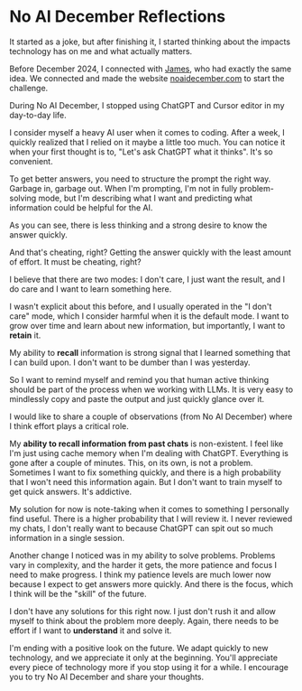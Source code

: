 # No AI December Reflections

It started as a joke, but after finishing it, I started thinking about the impacts technology has on me and what actually matters.


Before December 2024, I connected with [James](https://x.com/james_s_bedford), who had exactly the same idea. We connected and made the website [noaidecember.com](https://noaidecember.com) to start the challenge.


During No AI December, I stopped using ChatGPT and Cursor editor in my day-to-day life.


I consider myself a heavy AI user when it comes to coding. After a week, I quickly realized that I relied on it maybe a little too much. You can notice it when your first thought is to, "Let's ask ChatGPT what it thinks". It's so convenient.

  
To get better answers, you need to structure the prompt the right way. Garbage in, garbage out. When I'm prompting, I'm not in fully problem-solving mode, but I'm describing what I want and predicting what information could be helpful for the AI.

  
As you can see, there is less thinking and a strong desire to know the answer quickly.


And that's cheating, right? Getting the answer quickly with the least amount of effort. It must be cheating, right?


I believe that there are two modes: I don't care, I just want the result, and I do care and I want to learn something here.

  
I wasn't explicit about this before, and I usually operated in the "I don't care" mode, which I consider harmful when it is the default mode. I want to grow over time and learn about new information, but importantly, I want to **retain** it.


My ability to **recall** information is strong signal that I learned something that I can build upon.  I don't want to be dumber than I was yesterday.


So I want to remind myself and remind you that human active thinking should be part of the process when we working with LLMs. It is very easy to mindlessly copy and paste the output and just quickly glance over it.


I would like to share a couple of observations (from No AI December) where I think effort plays a critical role.


My **ability to recall information from past chats** is non-existent. I feel like I'm just using cache memory when I'm dealing with ChatGPT. Everything is gone after a couple of minutes. This, on its own, is not a problem. Sometimes I want to fix something quickly, and there is a high probability that I won't need this information again. But I don't want to train myself to get quick answers. It's addictive.


My solution for now is note-taking when it comes to something I personally find useful. There is a higher probability that I will review it. I never reviewed my chats, I don't really want to because ChatGPT can spit out so much information in a single session.


Another change I noticed was in my ability to solve problems. Problems vary in complexity, and the harder it gets, the more patience and focus I need to make progress. I think my patience levels are much lower now because I expect to get answers more quickly. And there is the focus, which I think will be the "skill" of the future.


I don't have any solutions for this right now. I just don't rush it and allow myself to think about the problem more deeply. Again, there needs to be effort if I want to **understand** it and solve it.


I'm ending with a positive look on the future. We adapt quickly to new technology, and we appreciate it only at the beginning. You'll appreciate every piece of technology more if you stop using it for a while. I encourage you to try No AI December and share your thoughts.